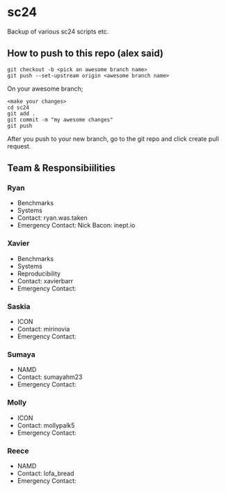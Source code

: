 # sc24
Backup of various sc24 scripts etc. 

## How to push to this repo (alex said)
```
git checkout -b <pick an awesome branch name>
git push --set-upstream origin <awesome branch name>
```
On your awesome branch; 
```
<make your changes>
cd sc24
git add .
git commit -m "my awesome changes"
git push
```

After you push to your new branch, go to the git repo and click create pull request. 

## Team & Responsibiilities 

### Ryan 
- Benchmarks
- Systems
- Contact: ryan.was.taken
- Emergency Contact: Nick Bacon: inept.io

### Xavier
- Benchmarks
- Systems
- Reproducibility
- Contact: xavierbarr
- Emergency Contact:

### Saskia 
- ICON
- Contact: mirinovia
- Emergency Contact:

### Sumaya 
- NAMD
- Contact: sumayahm23
- Emergency Contact:

### Molly 
- ICON
- Contact: mollypalk5
- Emergency Contact:

### Reece
- NAMD
- Contact: lofa_bread
- Emergency Contact:
